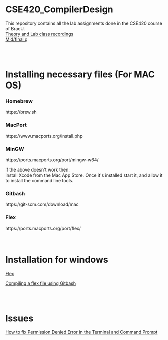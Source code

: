 # CSE420_CompilerDesign
This repository contains all the lab assignments done in the CSE420 course of BracU. <br>
[Theory and Lab class recordings](https://youtube.com/playlist?list=PLtQXTSdoymQctSUaM_mbdSpKrWO8EVJxT&si=EH3ibG85bIfokR4x) <br>
[Mid/final q](https://drive.google.com/drive/folders/1WYon49oy4GIbDUg2s8EdYCcuYRjvqBYx?usp=sharing)

<br>
</br>

# Installing necessary files (For MAC OS)

<h3>Homebrew</h3>
https://brew.sh <br>

<h3>MacPort</h3>
https://www.macports.org/install.php <br>

<h3>MinGW</h3>
https://ports.macports.org/port/mingw-w64/ <br>

if the above doesn't work then: <br>
install Xcode from the Mac App Store. Once it's installed start it, and allow it to install the command line tools. <br>

<h3>Gitbash</h3>
https://git-scm.com/download/mac <br>

<h3>Flex</h3>
https://ports.macports.org/port/flex/ <br>

<br>
<br/>

# Installation for windows
[Flex](https://www.youtube.com/watch?v=fH6OvP6oeBE) <br>

[Compiling a flex file using Gitbash](https://youtu.be/mtXTSI4rlkc?si=jPIqYIzGtxmWBjtU) <br>

<br>
<br/>

# Issues
[How to fix Permission Denied Error in the Terminal and Command Prompt](https://www.youtube.com/watch?v=JeHXpAjXlDQ)

